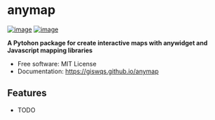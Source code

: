 # anymap


[![image](https://img.shields.io/pypi/v/anymap.svg)](https://pypi.python.org/pypi/anymap)
[![image](https://img.shields.io/conda/vn/conda-forge/anymap.svg)](https://anaconda.org/conda-forge/anymap)


**A Pytohon package for create interactive maps with anywidget and Javascript mapping libraries**


-   Free software: MIT License
-   Documentation: https://giswqs.github.io/anymap
    

## Features

-   TODO
